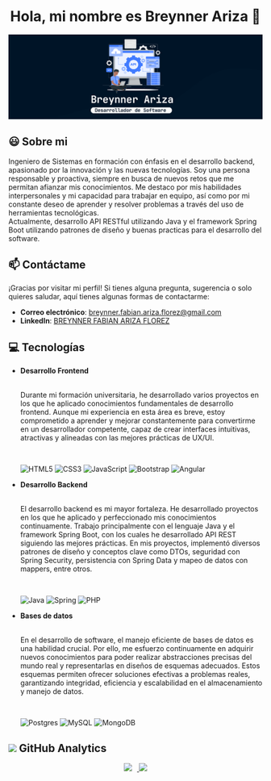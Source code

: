 <div align="center">
    <h1>Hola, mi nombre es Breynner Ariza 🖖</h1>
    <img src="img/banner.png">
</div>


<h2>😃 Sobre mi</h2>
<p>
    Ingeniero de Sistemas en formación con énfasis en el desarrollo backend, apasionado por la innovación y las nuevas tecnologías. Soy una persona responsable y proactiva, siempre en busca de nuevos retos que me permitan afianzar mis conocimientos. Me destaco por mis habilidades interpersonales y mi capacidad para trabajar en equipo, así como por mi constante deseo de aprender y resolver problemas a través del uso de herramientas tecnológicas.<br>
    Actualmente, desarrollo API RESTful utilizando Java y el framework Spring Boot utilizando patrones de diseño y buenas practicas para el desarrollo del software.
</p>


<h2>📫 Contáctame</h2>
<p>
¡Gracias por visitar mi perfil! Si tienes alguna pregunta, sugerencia o solo quieres saludar, aquí tienes algunas formas de contactarme:
</p>
<ul>
  <li>
    <strong>Correo electrónico</strong>: <a href="breynner.fabian.ariza.florez@gmail.com">breynner.fabian.ariza.florez@gmail.com</a>
  </li>
  <li>
    <strong>LinkedIn</strong>: <a href="www.linkedin.com/in/breynner-ariza" target="_blank">BREYNNER FABIAN ARIZA FLOREZ</a>
  </li>
</ul>


<h2>💻 Tecnologías</h2>
<ul>
    <li><b>Desarrollo Frontend</b></li>
</br>
<p>
Durante mi formación universitaria, he desarrollado varios proyectos en los que he aplicado conocimientos fundamentales de desarrollo frontend. Aunque mi experiencia en esta área es breve, estoy comprometido a aprender y mejorar constantemente para convertirme en un desarrollador competente, capaz de crear interfaces intuitivas, atractivas y alineadas con las mejores prácticas de UX/UI.
</p>
</br>

![HTML5](https://img.shields.io/badge/html5-%23E34F26.svg?style=for-the-badge&logo=html5&logoColor=white)
![CSS3](https://img.shields.io/badge/css3-%231572B6.svg?style=for-the-badge&logo=css3&logoColor=white)
![JavaScript](https://img.shields.io/badge/javascript-%23323330.svg?style=for-the-badge&logo=javascript&logoColor=%23F7DF1E)
![Bootstrap](https://img.shields.io/badge/bootstrap-%238511FA.svg?style=for-the-badge&logo=bootstrap&logoColor=white)
![Angular](https://img.shields.io/badge/angular-%23DD0031.svg?style=for-the-badge&logo=angular&logoColor=white)

<li><b>Desarrollo Backend</b></li>
</br>
<p>
El desarrollo backend es mi mayor fortaleza. He desarrollado proyectos en los que he aplicado y perfeccionado mis conocimientos continuamente. Trabajo principalmente con el lenguaje Java y el framework Spring Boot, con los cuales he desarrollado API REST siguiendo las mejores prácticas. En mis proyectos, implementó diversos patrones de diseño y conceptos clave como DTOs, seguridad con Spring Security, persistencia con Spring Data y mapeo de datos con mappers, entre otros.
</p>
</br>

![Java](https://img.shields.io/badge/java-%23ED8B00.svg?style=for-the-badge&logo=openjdk&logoColor=white)
![Spring](https://img.shields.io/badge/spring-%236DB33F.svg?style=for-the-badge&logo=spring&logoColor=white)
![PHP](https://img.shields.io/badge/php-%23777BB4.svg?style=for-the-badge&logo=php&logoColor=white)

<li><b>Bases de datos</b></li>
</br>
<p>
En el desarrollo de software, el manejo eficiente de bases de datos es una habilidad crucial. Por ello, me esfuerzo continuamente en adquirir nuevos conocimientos para poder realizar abstracciones precisas del mundo real y representarlas en diseños de esquemas adecuados. Estos esquemas permiten ofrecer soluciones efectivas a problemas reales, garantizando integridad, eficiencia y escalabilidad en el almacenamiento y manejo de datos.
</p>
</br>

![Postgres](https://img.shields.io/badge/postgres-%23316192.svg?style=for-the-badge&logo=postgresql&logoColor=white)
![MySQL](https://img.shields.io/badge/mysql-4479A1.svg?style=for-the-badge&logo=mysql&logoColor=white)
![MongoDB](https://img.shields.io/badge/MongoDB-%234ea94b.svg?style=for-the-badge&logo=mongodb&logoColor=white)

</ul>

<h2><img src="https://github.githubassets.com/images/icons/emoji/octocat.png?v8" height="20px"> GitHub Analytics </h2>

<p align="center">
<a href="https://github.com/BreynnerAriza">
  <img height="180em" style="margin-right:10px" src="https://github-readme-stats-eight-theta.vercel.app/api?username=BreynnerAriza&show_icons=true&theme=algolia&include_all_commits=true&count_private=true"/>
  <img height="180em" src="https://github-readme-stats-eight-theta.vercel.app/api/top-langs/?username=BreynnerAriza&layout=compact&langs_count=8&theme=algolia"/>
</a>
</p>